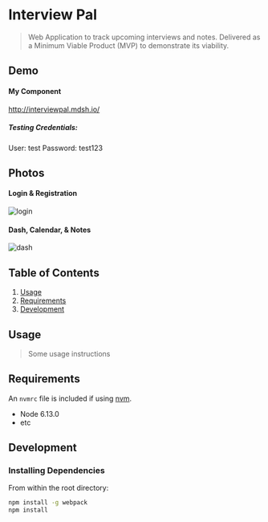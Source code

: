 # Interview Pal

> Web Application to track upcoming interviews and notes. Delivered as a Minimum Viable Product (MVP) to demonstrate its viability.

## Demo
#### My Component
http://interviewpal.mdsh.io/

##### Testing Credentials:
User: test
Password: test123

## Photos
#### Login & Registration
![login](../assets/login.gif?raw=true)
#### Dash, Calendar, & Notes
![dash](../assets/dash.gif?raw=true)

## Table of Contents

1. [Usage](#Usage)
1. [Requirements](#requirements)
1. [Development](#development)

## Usage

> Some usage instructions

## Requirements

An `nvmrc` file is included if using [nvm](https://github.com/creationix/nvm).

- Node 6.13.0
- etc

## Development

### Installing Dependencies

From within the root directory:

```sh
npm install -g webpack
npm install
```
